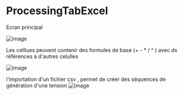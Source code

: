 # ProcessingTabExcel

Ecran principal

![image](https://github.com/Defrag25/ProcessingTabExcel/assets/72105846/de498767-75d9-4937-98fb-6634552f7488)

Les celllues peuvent contenir des formules de base (+ - * / ^ ) avec ds références à d'autres celulles 

![image](https://github.com/Defrag25/ProcessingTabExcel/assets/72105846/4f4d18d7-6c7a-40ac-ab00-f7261eeea94a)


l'importation d'un fichier csv , permet de créer des séquences de génération d'une tension 
![image](https://github.com/Defrag25/ProcessingTabExcel/assets/72105846/7a1424e2-b714-4a33-a41d-b8ceca6c5fff)



